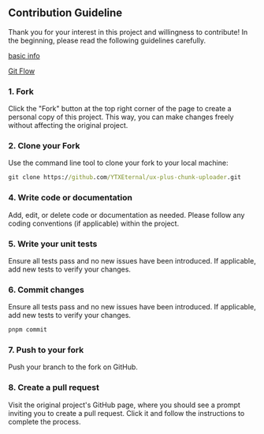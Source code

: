 ## Contribution Guideline

Thank you for your interest in this project and willingness to contribute! In the beginning, please read the following guidelines carefully.

[basic info](https://github.com/YTXEternal/ux-plus-chunk-uploader/blob/master/EXPLANATION_en.md)

[Git Flow](https://github.com/YTXEternal/ux-plus-chunk-uploader/blob/master/GITFLOW_en.md)

### 1. Fork

Click the "Fork" button at the top right corner of the page to create a personal copy of this project. This way, you can make changes freely without affecting the original project.

### 2. Clone your Fork

Use the command line tool to clone your fork to your local machine:

```cmd
git clone https://github.com/YTXEternal/ux-plus-chunk-uploader.git
```

### 4. Write code or documentation

Add, edit, or delete code or documentation as needed. Please follow any coding conventions (if applicable) within the project.

### 5. Write your unit tests

Ensure all tests pass and no new issues have been introduced. If applicable, add new tests to verify your changes.

### 6. Commit changes

Ensure all tests pass and no new issues have been introduced. If applicable, add new tests to verify your changes.

```cmd
pnpm commit
```

### 7. Push to your fork

Push your branch to the fork on GitHub.

### 8. Create a pull request

Visit the original project's GitHub page, where you should see a prompt inviting you to create a pull request. Click it and follow the instructions to complete the process.